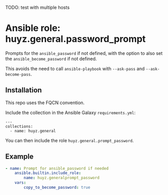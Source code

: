 TODO: test with multiple hosts

# Ansible role: huyz.general.password_prompt

Prompts for the `ansible_password` if not defined, with the option to also set the `ansible_become_password` if not defined.

This avoids the need to call `ansible-playbook` with `--ask-pass` and `--ask-become-pass`.

## Installation

This repo uses the FQCN convention.

Include the collection in the Ansible Galaxy `requirements.yml`:

```shell
---
collections:
  - name: huyz.general
```

You can then include the role `huyz.general.prompt_password`.

## Example

```yaml
- name: Prompt for ansible_password if needed
    ansible.builtin.include_role:
        name: huyz.generalprompt_password
    vars:
        copy_to_become_password: true
```

